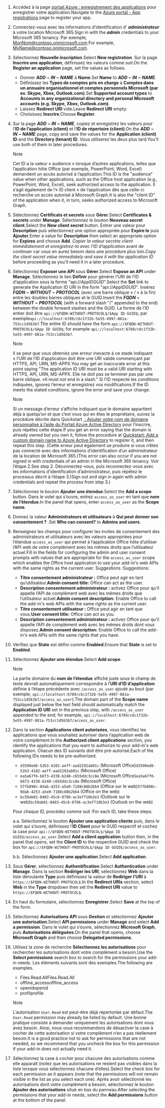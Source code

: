 

1. <span data-ttu-id="58083-101">Accédez à la page [portail Azure : enregistrement des applications](https://go.microsoft.com/fwlink/?linkid=2083908) pour enregistrer votre application.</span><span class="sxs-lookup"><span data-stu-id="58083-101">Navigate to the [Azure portal - App registrations](https://go.microsoft.com/fwlink/?linkid=2083908) page to register your app.</span></span>

1. <span data-ttu-id="58083-102">Connectez-vous avec les informations d’identification d' ***administrateur*** à votre location Microsoft 365.</span><span class="sxs-lookup"><span data-stu-id="58083-102">Sign in with the ***admin*** credentials to your Microsoft 365 tenancy.</span></span> <span data-ttu-id="58083-103">Par exemple, MonNom@contoso.onmicrosoft.com.</span><span class="sxs-lookup"><span data-stu-id="58083-103">For example, MyName@contoso.onmicrosoft.com.</span></span>

1. <span data-ttu-id="58083-104">Sélectionnez **Nouvelle inscription**.</span><span class="sxs-lookup"><span data-stu-id="58083-104">Select **New registration**.</span></span> <span data-ttu-id="58083-105">Sur la page **Inscrire une application**, définissez les valeurs comme suit.</span><span class="sxs-lookup"><span data-stu-id="58083-105">On the **Register an application** page, set the values as follows.</span></span>

    * <span data-ttu-id="58083-106">Donner **$ADD-IN-NAME$** à **Name**.</span><span class="sxs-lookup"><span data-stu-id="58083-106">Set **Name** to **$ADD-IN-NAME$**.</span></span>
    * <span data-ttu-id="58083-107">Définissez les **Types de comptes pris en charge** à **Comptes dans un annuaire organisationnel et comptes personnels Microsoft (par ex. Skype, Xbox, Outlook.com)**.</span><span class="sxs-lookup"><span data-stu-id="58083-107">Set **Supported account types** to **Accounts in any organizational directory and personal Microsoft accounts (e.g. Skype, Xbox, Outlook.com)**.</span></span>
    * <span data-ttu-id="58083-108">Laissez **Redirect URI** vide.</span><span class="sxs-lookup"><span data-stu-id="58083-108">Leave **Redirect URI** empty.</span></span>
    * <span data-ttu-id="58083-109">Choisissez **Inscrire**.</span><span class="sxs-lookup"><span data-stu-id="58083-109">Choose **Register**.</span></span>

1. <span data-ttu-id="58083-110">Sur la page **$ADD-IN-NAME$**, copiez et enregistrez les valeurs pour l’**ID de l’application (client)** et l’**ID de répertoire (client)**.</span><span class="sxs-lookup"><span data-stu-id="58083-110">On the **$ADD-IN-NAME$** page, copy and save the values for the **Application (client) ID** and the **Directory (tenant) ID**.</span></span> <span data-ttu-id="58083-111">Vous utiliserez les deux plus tard.</span><span class="sxs-lookup"><span data-stu-id="58083-111">You'll use both of them in later procedures.</span></span>

    > [!NOTE]
    > <span data-ttu-id="58083-112">Cet ID a la valeur « audience » lorsque d’autres applications, telles que l’application hôte Office (par exemple, PowerPoint, Word, Excel) demandent un accès autorisé à l’application.</span><span class="sxs-lookup"><span data-stu-id="58083-112">This ID is the "audience" value when other applications, such as the Office host application (e.g., PowerPoint, Word, Excel), seek authorized access to the application.</span></span> <span data-ttu-id="58083-113">Il s’agit également de l’« ID client » de l’application dès que celle-ci recherche un accès autorisé à Microsoft Graph.</span><span class="sxs-lookup"><span data-stu-id="58083-113">It is also the "client ID" of the application when it, in turn, seeks authorized access to Microsoft Graph.</span></span>

1. <span data-ttu-id="58083-114">Sélectionnez **Certificats et secrets** sous **Gérer**.</span><span class="sxs-lookup"><span data-stu-id="58083-114">Select **Certificates & secrets** under **Manage**.</span></span> <span data-ttu-id="58083-115">Sélectionnez le bouton **Nouveau secret client**.</span><span class="sxs-lookup"><span data-stu-id="58083-115">Select the **New client secret** button.</span></span> <span data-ttu-id="58083-116">Entrer une valeur pour **Description** puis sélectionnez une option appropriée pour **Expire le** puis **Ajouter**.</span><span class="sxs-lookup"><span data-stu-id="58083-116">Enter a value for **Description** then select an appropriate option for **Expires** and choose **Add**.</span></span> <span data-ttu-id="58083-117">*Copier la valeur secrète client immédiatement et enregistrez-la avec l’ID d’application* avant de continuer car vous en aurez besoin dans une procédure plus loin.</span><span class="sxs-lookup"><span data-stu-id="58083-117">*Copy the client secret value immediately and save it with the application ID* before proceeding as you'll need it in a later procedure.</span></span>

1. <span data-ttu-id="58083-118">Sélectionnez **Exposer une API** sous **Gérer**.</span><span class="sxs-lookup"><span data-stu-id="58083-118">Select **Expose an API** under **Manage**.</span></span> <span data-ttu-id="58083-119">Sélectionnez le lien **Définir** pour générer l’URI de l’ID d’application sous la forme "api://$App ID GUID$".</span><span class="sxs-lookup"><span data-stu-id="58083-119">Select the **Set** link to generate the Application ID URI in the form "api://$App ID GUID$".</span></span> <span data-ttu-id="58083-120">Insérez **$FQDN-WITHOUT-PROTOCOL$** (avec une barre oblique « / » à la fin) entre les doubles barres obliques et le GUID.</span><span class="sxs-lookup"><span data-stu-id="58083-120">Insert the **$FQDN-WITHOUT-PROTOCOL$** (with a forward slash "/" appended to the end) between the double forward slashes and the GUID.</span></span> <span data-ttu-id="58083-121">La forme de l’ID entier doit être `api://$FQDN-WITHOUT-PROTOCOL$/$App ID GUID$`; par exemple`api://localhost:6789/c6c1f32b-5e55-4997-881a-753cc1d563b7`.</span><span class="sxs-lookup"><span data-stu-id="58083-121">The entire ID should have the form `api://$FQDN-WITHOUT-PROTOCOL$/$App ID GUID$`; for example `api://localhost:6789/c6c1f32b-5e55-4997-881a-753cc1d563b7`.</span></span>

    > [!NOTE]
    > <span data-ttu-id="58083-122">Il se peut que vous obteniez une erreur inexacte à ce stade indiquant « l’URI de l’ID d’application doit être une URI valide commençant par HTTPS, API, URN, MS-APPX.</span><span class="sxs-lookup"><span data-stu-id="58083-122">You may get an inaccurate error at this point saying "The application ID URI must be a valid URI starting with HTTPS, API, URN, MS-APPX.</span></span> <span data-ttu-id="58083-123">Elle ne doit pas se terminer pas par une barre oblique. »</span><span class="sxs-lookup"><span data-stu-id="58083-123">It must not end in a slash."</span></span> <span data-ttu-id="58083-124">Si l’ID respecte les conditions indiquées, ignorez l’erreur et enregistrez vos modifications.</span><span class="sxs-lookup"><span data-stu-id="58083-124">If the ID meets the stated conditions, ignore the error and save your change.</span></span>

    > [!NOTE]
    > <span data-ttu-id="58083-125">Si un message d’erreur s’affiche indiquant que le domaine appartient déjà à quelqu’un et que c’est vous qui en êtes le propriétaire, suivez la procédure décrite dans Quickstart [ : Ajouter votre nom de domaine personnalisé à l’aide du Portail Azure Active Directory](/azure/active-directory/add-custom-domain) pour l’inscrire, puis répétez cette étape.</span><span class="sxs-lookup"><span data-stu-id="58083-125">If you get an error saying that the domain is already owned but you own it, follow the procedure at [Quickstart: Add a custom domain name to Azure Active Directory](/azure/active-directory/add-custom-domain) to register it, and then repeat this step.</span></span> <span data-ttu-id="58083-126">(Cette erreur peut également se produire si vous n’êtes pas connecté avec des informations d’identification d’un administrateur de la location de Microsoft 365.</span><span class="sxs-lookup"><span data-stu-id="58083-126">(This error can also occur if you are not signed in with credentials of an admin in the Microsoft 365 tenancy.</span></span> <span data-ttu-id="58083-127">Voir l’étape 2.</span><span class="sxs-lookup"><span data-stu-id="58083-127">See step 2.</span></span> <span data-ttu-id="58083-128">Déconnectez-vous, puis reconnectez-vous avec les informations d’identification d’administrateur, puis répétez le processus décrit à l’étape 3.)</span><span class="sxs-lookup"><span data-stu-id="58083-128">Sign out and sign in again with admin credentials and repeat the process from step 3.)</span></span>

1. <span data-ttu-id="58083-129">Sélectionnez le bouton **Ajouter une étendue**.</span><span class="sxs-lookup"><span data-stu-id="58083-129">Select the **Add a scope** button.</span></span> <span data-ttu-id="58083-130">Dans le volet qui s’ouvre, entrez `access_as_user` en tant que **nom de l’étendue**.</span><span class="sxs-lookup"><span data-stu-id="58083-130">In the panel that opens, enter `access_as_user` as the **Scope name**.</span></span>

1. <span data-ttu-id="58083-131">Donnez la valeur **Administrateurs et utilisateurs** à **Qui peut donner son consentement ?** .</span><span class="sxs-lookup"><span data-stu-id="58083-131">Set **Who can consent?** to **Admins and users**.</span></span>

1. <span data-ttu-id="58083-132">Renseignez les champs pour configurer les invites de consentement des administrateurs et utilisateurs avec les valeurs appropriées pour l’étendue `access_as_user` qui permet à l’application Office hôte d’utiliser l’API web de votre complément avec les mêmes droits que l’utilisateur actuel.</span><span class="sxs-lookup"><span data-stu-id="58083-132">Fill in the fields for configuring the admin and user consent prompts with values that are appropriate for the `access_as_user` scope which enables the Office host application to use your add-in's web APIs with the same rights as the current user.</span></span> <span data-ttu-id="58083-133">Suggestions :</span><span class="sxs-lookup"><span data-stu-id="58083-133">Suggestions:</span></span>

    - <span data-ttu-id="58083-134">**Titre consentement administrateur :** Office peut agir en tant qu’utilisateur.</span><span class="sxs-lookup"><span data-stu-id="58083-134">**Admin consent title:** Office can act as the user.</span></span>
    - <span data-ttu-id="58083-135">**Description consentement administrateur :** activez Office pour qu’il appelle l’API de complément web avec les mêmes droits que l’utilisateur actuel.</span><span class="sxs-lookup"><span data-stu-id="58083-135">**Admin consent description:** Enable Office to call the add-in's web APIs with the same rights as the current user.</span></span>
    - <span data-ttu-id="58083-136">**Titre consentement utilisateur :** Office peut agir en tant que vous.</span><span class="sxs-lookup"><span data-stu-id="58083-136">**User consent title:** Office can act as you.</span></span>
    - <span data-ttu-id="58083-137">**Description consentement administrateur :** activez Office pour qu’il appelle l’API de complément web avec les mêmes droits dont vous disposez.</span><span class="sxs-lookup"><span data-stu-id="58083-137">**Admin consent description:** Enable Office to call the add-in's web APIs with the same rights that you have.</span></span>

1. <span data-ttu-id="58083-138">Vérifiez que **State** est défini comme **Enabled**.</span><span class="sxs-lookup"><span data-stu-id="58083-138">Ensure that **State** is set to **Enabled**.</span></span>

1. <span data-ttu-id="58083-139">Sélectionnez **Ajouter une étendue**.</span><span class="sxs-lookup"><span data-stu-id="58083-139">Select **Add scope**.</span></span>

    > [!NOTE]
    > <span data-ttu-id="58083-140">La partie domaine du **nom de l’étendue** affiché juste sous le champ de texte devrait automatiquement correspondre à l’**URI d’ID d’application** définie à l’étape précédente avec `/access_as_user` ajouté au bout (par exemple, `api://localhost:6789/c6c1f32b-5e55-4997-881a-753cc1d563b7/access_as_user`).</span><span class="sxs-lookup"><span data-stu-id="58083-140">The domain part of the **Scope name** displayed just below the text field should automatically match the **Application ID URI** set in the previous step, with `/access_as_user` appended to the end; for example, `api://localhost:6789/c6c1f32b-5e55-4997-881a-753cc1d563b7/access_as_user`.</span></span>

1. <span data-ttu-id="58083-141">Dans la section **Applications client autorisées**, vous identifiez les applications que vous souhaitez autoriser dans l’application web de votre complément.</span><span class="sxs-lookup"><span data-stu-id="58083-141">In the **Authorized client applications** section, you identify the applications that you want to authorize to your add-in's web application.</span></span> <span data-ttu-id="58083-142">Chacun des ID suivants doit être pré-autorisé.</span><span class="sxs-lookup"><span data-stu-id="58083-142">Each of the following IDs needs to be pre-authorized.</span></span>
  
    * <span data-ttu-id="58083-143">`d3590ed6-52b3-4102-aeff-aad2292ab01c` (Microsoft Office)</span><span class="sxs-lookup"><span data-stu-id="58083-143">`d3590ed6-52b3-4102-aeff-aad2292ab01c` (Microsoft Office)</span></span>
    * <span data-ttu-id="58083-144">`ea5a67f6-b6f3-4338-b240-c655ddc3cc8e` (Microsoft Office)</span><span class="sxs-lookup"><span data-stu-id="58083-144">`ea5a67f6-b6f3-4338-b240-c655ddc3cc8e` (Microsoft Office)</span></span>
    * <span data-ttu-id="58083-145">`57fb890c-0dab-4253-a5e0-7188c88b2bb4` (Office sur le web)</span><span class="sxs-lookup"><span data-stu-id="58083-145">`57fb890c-0dab-4253-a5e0-7188c88b2bb4` (Office on the web)</span></span>
    * <span data-ttu-id="58083-146">`bc59ab01-8403-45c6-8796-ac3ef710b3e3` (Outlook sur le web)</span><span class="sxs-lookup"><span data-stu-id="58083-146">`bc59ab01-8403-45c6-8796-ac3ef710b3e3` (Outlook on the web)</span></span>

    <span data-ttu-id="58083-147">Pour chaque ID, procédez comme suit :</span><span class="sxs-lookup"><span data-stu-id="58083-147">For each ID, take these steps:</span></span>

      <span data-ttu-id="58083-148">a.</span><span class="sxs-lookup"><span data-stu-id="58083-148">a.</span></span> <span data-ttu-id="58083-149">Sélectionnez le bouton **Ajouter une application cliente** puis, dans le volet qui s’ouvre, définissez l’**ID Client** pour le GUID respectif et cochez la case pour `api://$FQDN-WITHOUT-PROTOCOL$/$App ID GUID$/access_as_user`.</span><span class="sxs-lookup"><span data-stu-id="58083-149">Select **Add a client application** button then, in the panel that opens, set the **Client ID** to the respective GUID and check the box for `api://$FQDN-WITHOUT-PROTOCOL$/$App ID GUID$/access_as_user`.</span></span>

      <span data-ttu-id="58083-150">b.</span><span class="sxs-lookup"><span data-stu-id="58083-150">b.</span></span> <span data-ttu-id="58083-151">Sélectionnez **Ajouter une application**.</span><span class="sxs-lookup"><span data-stu-id="58083-151">Select **Add application**.</span></span>

1. <span data-ttu-id="58083-152">Sous **Gérer**, sélectionnez **Authentification**.</span><span class="sxs-lookup"><span data-stu-id="58083-152">Select **Authentication** under **Manage**.</span></span> <span data-ttu-id="58083-153">Dans la section **Rediriger les URI**, sélectionnez **Web** dans la liste déroulante **Type** puis définissez la valeur de **Rediriger l’URI** à `https://$FQDN-WITHOUT-PROTOCOL$`.</span><span class="sxs-lookup"><span data-stu-id="58083-153">In the **Redirect URIs** section, select **Web** in the **Type** dropdown then set the **Redirect URI** value to `https://$FQDN-WITHOUT-PROTOCOL$`.</span></span>

1. <span data-ttu-id="58083-154">En haut du formulaire, sélectionnez **Enregistrer**.</span><span class="sxs-lookup"><span data-stu-id="58083-154">Select **Save** at the top of the form.</span></span>

1. <span data-ttu-id="58083-155">Sélectionnez **Autorisations API** sous **Gestion** et sélectionnez **Ajouter une autorisation**.</span><span class="sxs-lookup"><span data-stu-id="58083-155">Select **API permissions** under **Manage** and select **Add a permission**.</span></span> <span data-ttu-id="58083-156">Dans le volet qui s’ouvre, sélectionnez **Microsoft Graph**, puis **Autorisations déléguées**.</span><span class="sxs-lookup"><span data-stu-id="58083-156">On the panel that opens, choose **Microsoft Graph** and then choose **Delegated permissions**.</span></span>

1. <span data-ttu-id="58083-157">Utilisez la zone de recherche **Sélectionnez les autorisations** pour rechercher les autorisations dont votre complément a besoin.</span><span class="sxs-lookup"><span data-stu-id="58083-157">Use the **Select permissions** search box to search for the permissions your add-in needs.</span></span> <span data-ttu-id="58083-158">Les éléments suivants sont des exemples.</span><span class="sxs-lookup"><span data-stu-id="58083-158">The following are examples.</span></span>

    * <span data-ttu-id="58083-159">Files.Read.All</span><span class="sxs-lookup"><span data-stu-id="58083-159">Files.Read.All</span></span>
    * <span data-ttu-id="58083-160">offline_access</span><span class="sxs-lookup"><span data-stu-id="58083-160">offline_access</span></span>
    * <span data-ttu-id="58083-161">openid</span><span class="sxs-lookup"><span data-stu-id="58083-161">openid</span></span>
    * <span data-ttu-id="58083-162">profil</span><span class="sxs-lookup"><span data-stu-id="58083-162">profile</span></span>

    > [!NOTE]
    > <span data-ttu-id="58083-163">L’autorisation `User.Read` est peut-être déjà répertoriée par défaut.</span><span class="sxs-lookup"><span data-stu-id="58083-163">The `User.Read` permission may already be listed by default.</span></span> <span data-ttu-id="58083-164">Une bonne pratique consiste à demander uniquement les autorisations dont vous avez besoin. Ainsi, nous vous recommandons de désactiver la case à cocher de cette autorisation si votre complément n’en a pas réellement besoin.</span><span class="sxs-lookup"><span data-stu-id="58083-164">It is a good practice not to ask for permissions that are not needed, so we recommend that you uncheck the box for this permission if your add-in does not actually need it.</span></span>

1. <span data-ttu-id="58083-165">Sélectionnez la case à cocher pour chacune des autorisations comme elle apparaît (notez que les autorisations ne restent pas visibles dans la liste lorsque vous sélectionnez chacune d’elles).</span><span class="sxs-lookup"><span data-stu-id="58083-165">Select the check box for each permission as it appears (note that the permissions will not remain visible in the list as you select each one).</span></span> <span data-ttu-id="58083-166">Après avoir sélectionné les autorisations dont votre complément a besoin, sélectionnez le bouton **Ajouter des autorisations** situé en bas du panneau.</span><span class="sxs-lookup"><span data-stu-id="58083-166">After selecting the permissions that your add-in needs, select the **Add permissions** button at the bottom of the panel.</span></span>
